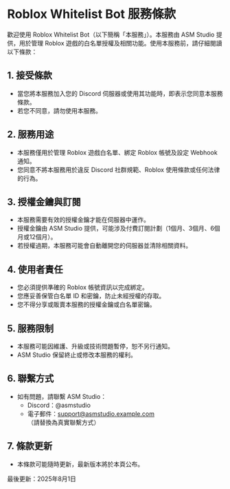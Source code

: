 # Roblox Whitelist Bot 服務條款

歡迎使用 Roblox Whitelist Bot（以下簡稱「本服務」）。本服務由 ASM Studio 提供，用於管理 Roblox 遊戲的白名單授權及相關功能。使用本服務前，請仔細閱讀以下條款：

## 1. 接受條款
- 當您將本服務加入您的 Discord 伺服器或使用其功能時，即表示您同意本服務條款。
- 若您不同意，請勿使用本服務。

## 2. 服務用途
- 本服務僅用於管理 Roblox 遊戲白名單、綁定 Roblox 帳號及設定 Webhook 通知。
- 您同意不將本服務用於違反 Discord 社群規範、Roblox 使用條款或任何法律的行為。

## 3. 授權金鑰與訂閱
- 本服務需要有效的授權金鑰才能在伺服器中運作。
- 授權金鑰由 ASM Studio 提供，可能涉及付費訂閱計劃（1個月、3個月、6個月或12個月）。
- 若授權過期，本服務可能會自動離開您的伺服器並清除相關資料。

## 4. 使用者責任
- 您必須提供準確的 Roblox 帳號資訊以完成綁定。
- 您應妥善保管白名單 ID 和密鑰，防止未經授權的存取。
- 您不得分享或販賣本服務的授權金鑰或白名單密鑰。

## 5. 服務限制
- 本服務可能因維護、升級或技術問題暫停，恕不另行通知。
- ASM Studio 保留終止或修改本服務的權利。

## 6. 聯繫方式
- 如有問題，請聯繫 ASM Studio：
  - Discord：@asmstudio
  - 電子郵件：support@asmstudio.example.com（請替換為真實聯繫方式）

## 7. 條款更新
- 本條款可能隨時更新，最新版本將於本頁公布。

最後更新：2025年8月1日
